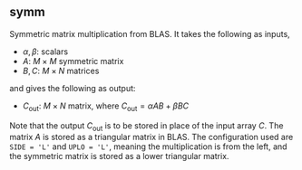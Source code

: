 ## symm

Symmetric matrix multiplication from BLAS.
It takes the following as inputs,

- $\alpha, \beta$: scalars
- $A$: $M \times M$ symmetric matrix
- $B, C$: $M \times N$ matrices

and gives the following as output:

- $C_{\text{out}}$: $M \times N$ matrix, where $C_{\text{out}} = \alpha AB + \beta BC$

Note that the output $C_{\text{out}}$ is to be stored in place of the input array $C$. The matrix $A$ is stored as a triangular matrix in BLAS. The configuration used are `SIDE = 'L'` and `UPLO = 'L'`, meaning the multiplication is from the left, and the symmetric matrix is stored as a lower triangular matrix.